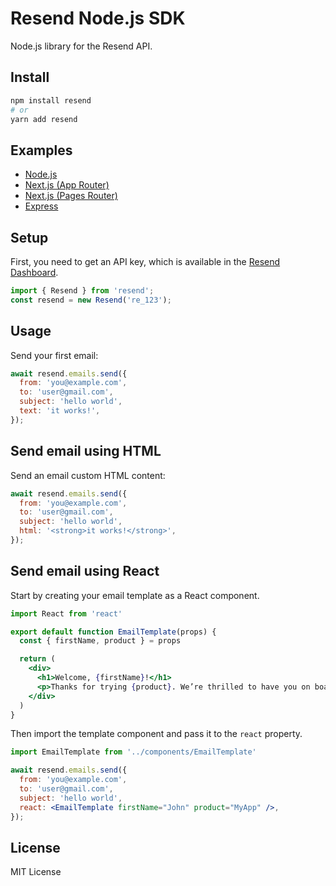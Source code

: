 # Resend Node.js SDK

Node.js library for the Resend API.

## Install

```bash
npm install resend
# or
yarn add resend
```

## Examples

* [Node.js](https://github.com/resendlabs/resend-node-example)
* [Next.js (App Router)](https://github.com/resendlabs/resend-nextjs-app-router-example)
* [Next.js (Pages Router)](https://github.com/resendlabs/resend-nextjs-pages-router-example)
* [Express](https://github.com/resendlabs/resend-express-example)

## Setup

First, you need to get an API key, which is available in the [Resend Dashboard](https://resend.com).

```js
import { Resend } from 'resend';
const resend = new Resend('re_123');
```

## Usage

Send your first email:

```js
await resend.emails.send({
  from: 'you@example.com',
  to: 'user@gmail.com',
  subject: 'hello world',
  text: 'it works!',
});
```

## Send email using HTML

Send an email custom HTML content:

```js
await resend.emails.send({
  from: 'you@example.com',
  to: 'user@gmail.com',
  subject: 'hello world',
  html: '<strong>it works!</strong>',
});
```

## Send email using React

Start by creating your email template as a React component.

```jsx
import React from 'react'

export default function EmailTemplate(props) {
  const { firstName, product } = props

  return (
    <div>
      <h1>Welcome, {firstName}!</h1>
      <p>Thanks for trying {product}. We’re thrilled to have you on board.</p>
    </div>
  )
}
```

Then import the template component and pass it to the `react` property.

```jsx
import EmailTemplate from '../components/EmailTemplate'

await resend.emails.send({
  from: 'you@example.com',
  to: 'user@gmail.com',
  subject: 'hello world',
  react: <EmailTemplate firstName="John" product="MyApp" />,
});
```

## License

MIT License

